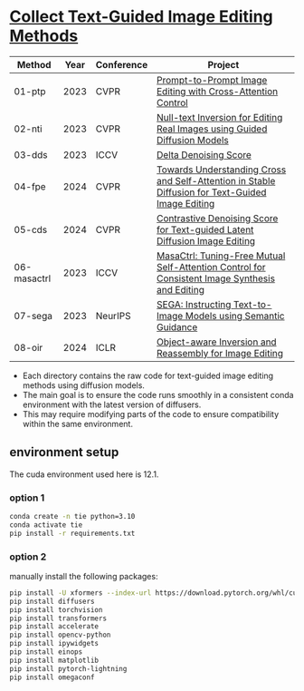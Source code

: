 # [Collect Text-Guided Image Editing Methods](https://github.com/tian-2024/TIE-Collect)

| Method      | Year | Conference | Project                                                                                                                                                                        |
| ----------- | ---- | ---------- | ------------------------------------------------------------------------------------------------------------------------------------------------------------------------------ |
| 01-ptp      | 2023 | CVPR       | [Prompt-to-Prompt Image Editing with Cross-Attention Control](https://prompt-to-prompt.github.io/)                                                                             |
| 02-nti      | 2023 | CVPR       | [Null-text Inversion for Editing Real Images using Guided Diffusion Models](https://null-text-inversion.github.io/)                                                            |
| 03-dds      | 2023 | ICCV       | [Delta Denoising Score](https://delta-denoising-score.github.io/)                                                                                                              |
| 04-fpe      | 2024 | CVPR       | [Towards Understanding Cross and Self-Attention in Stable Diffusion for Text-Guided Image Editing](https://github.com/alibaba/EasyNLP/tree/master/diffusion/FreePromptEditing) |
| 05-cds      | 2024 | CVPR       | [Contrastive Denoising Score for Text-guided Latent Diffusion Image Editing](https://github.com/HyelinNAM/ContrastiveDenoisingScore)                                           |
| 06-masactrl | 2023 | ICCV       | [MasaCtrl: Tuning-Free Mutual Self-Attention Control for Consistent Image Synthesis and Editing](https://ljzycmd.github.io/projects/MasaCtrl/)                                 |
| 07-sega     | 2023 | NeurIPS    | [SEGA: Instructing Text-to-Image Models using Semantic Guidance](https://huggingface.co/docs/diffusers/api/pipelines/semantic_stable_diffusion)                                |
| 08-oir      | 2024 | ICLR       | [Object-aware Inversion and Reassembly for Image Editing](https://aim-uofa.github.io/OIR-Diffusion/)                                                                           |


- Each directory contains the raw code for text-guided image editing methods using diffusion models.
- The main goal is to ensure the code runs smoothly in a consistent conda environment with the latest version of diffusers.
- This may require modifying parts of the code to ensure compatibility within the same environment.


## environment setup

The cuda environment used here is 12.1.

### option 1

```bash
conda create -n tie python=3.10
conda activate tie
pip install -r requirements.txt
```

### option 2

manually install the following packages:

```bash
pip install -U xformers --index-url https://download.pytorch.org/whl/cu121
pip install diffusers
pip install torchvision
pip install transformers
pip install accelerate
pip install opencv-python
pip install ipywidgets
pip install einops
pip install matplotlib
pip install pytorch-lightning
pip install omegaconf
```